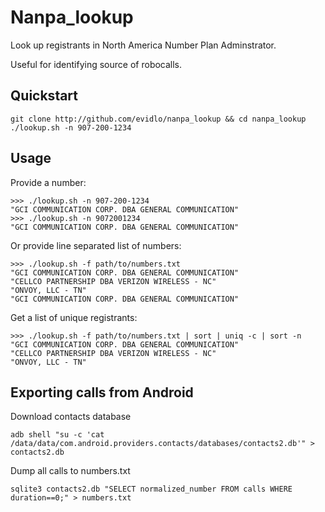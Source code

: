 # Nanpa_lookup

Look up registrants in North America Number Plan Adminstrator.

Useful for identifying source of robocalls.

## Quickstart

    git clone http://github.com/evidlo/nanpa_lookup && cd nanpa_lookup
    ./lookup.sh -n 907-200-1234
    
## Usage

Provide a number:

    >>> ./lookup.sh -n 907-200-1234
    "GCI COMMUNICATION CORP. DBA GENERAL COMMUNICATION"
    >>> ./lookup.sh -n 9072001234
    "GCI COMMUNICATION CORP. DBA GENERAL COMMUNICATION"

Or provide line separated list of numbers:

    >>> ./lookup.sh -f path/to/numbers.txt
    "GCI COMMUNICATION CORP. DBA GENERAL COMMUNICATION"
    "CELLCO PARTNERSHIP DBA VERIZON WIRELESS - NC"
    "ONVOY, LLC - TN"
    "GCI COMMUNICATION CORP. DBA GENERAL COMMUNICATION"
    
Get a list of unique registrants:

    >>> ./lookup.sh -f path/to/numbers.txt | sort | uniq -c | sort -n
    "GCI COMMUNICATION CORP. DBA GENERAL COMMUNICATION"
    "CELLCO PARTNERSHIP DBA VERIZON WIRELESS - NC"
    "ONVOY, LLC - TN"
    
## Exporting calls from Android

Download contacts database

    adb shell "su -c 'cat /data/data/com.android.providers.contacts/databases/contacts2.db'" > contacts2.db

Dump all calls to numbers.txt

    sqlite3 contacts2.db "SELECT normalized_number FROM calls WHERE duration==0;" > numbers.txt
